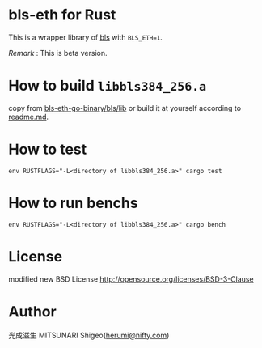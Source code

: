# bls-eth for Rust

This is a wrapper library of [bls](https://github.com/herumi/bls/) with `BLS_ETH=1`.

*Remark* : This is beta version.

# How to build `libbls384_256.a`

copy from [bls-eth-go-binary/bls/lib](https://github.com/herumi/bls-eth-go-binary/tree/master/bls/lib) or build it at yourself according to [readme.md](https://github.com/herumi/bls-eth-go-binary#how-to-build-the-static-binary).

# How to test

```
env RUSTFLAGS="-L<directory of libbls384_256.a>" cargo test
```

# How to run benchs

```
env RUSTFLAGS="-L<directory of libbls384_256.a>" cargo bench
```

# License

modified new BSD License
http://opensource.org/licenses/BSD-3-Clause

# Author

光成滋生 MITSUNARI Shigeo(herumi@nifty.com)

